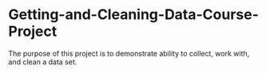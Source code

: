 # Getting-and-Cleaning-Data-Course-Project
The purpose of this project is to demonstrate ability to collect, work with, and clean a data set.  
